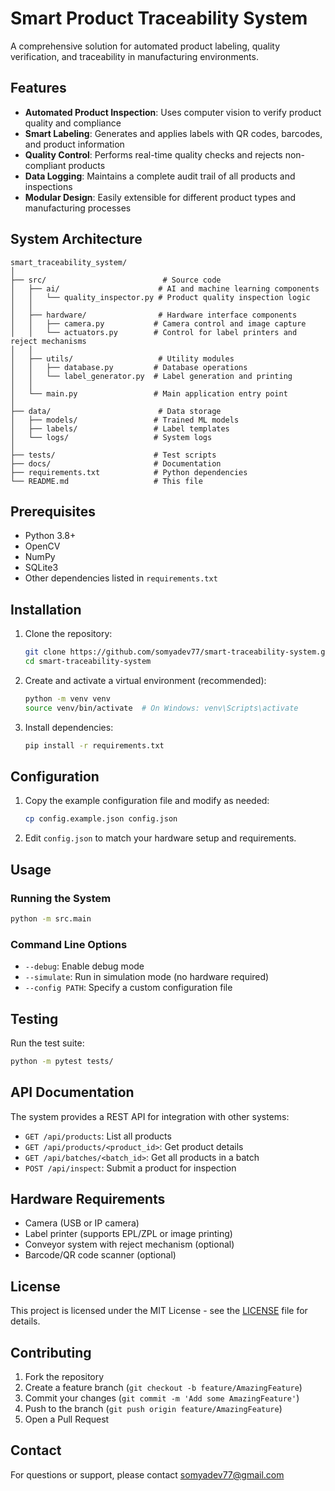 # Smart Product Traceability System

A comprehensive solution for automated product labeling, quality verification, and traceability in manufacturing environments.

## Features

- **Automated Product Inspection**: Uses computer vision to verify product quality and compliance
- **Smart Labeling**: Generates and applies labels with QR codes, barcodes, and product information
- **Quality Control**: Performs real-time quality checks and rejects non-compliant products
- **Data Logging**: Maintains a complete audit trail of all products and inspections
- **Modular Design**: Easily extensible for different product types and manufacturing processes

## System Architecture

```
smart_traceability_system/
│
├── src/                          # Source code
│   ├── ai/                      # AI and machine learning components
│   │   └── quality_inspector.py # Product quality inspection logic
│   │
│   ├── hardware/                # Hardware interface components
│   │   ├── camera.py           # Camera control and image capture
│   │   └── actuators.py        # Control for label printers and reject mechanisms
│   │
│   ├── utils/                   # Utility modules
│   │   ├── database.py         # Database operations
│   │   └── label_generator.py  # Label generation and printing
│   │
│   └── main.py                 # Main application entry point
│
├── data/                        # Data storage
│   ├── models/                 # Trained ML models
│   ├── labels/                 # Label templates
│   └── logs/                   # System logs
│
├── tests/                      # Test scripts
├── docs/                       # Documentation
├── requirements.txt            # Python dependencies
└── README.md                   # This file
```

## Prerequisites

- Python 3.8+
- OpenCV
- NumPy
- SQLite3
- Other dependencies listed in `requirements.txt`

## Installation

1. Clone the repository:
   ```bash
   git clone https://github.com/somyadev77/smart-traceability-system.git
   cd smart-traceability-system
   ```

2. Create and activate a virtual environment (recommended):
   ```bash
   python -m venv venv
   source venv/bin/activate  # On Windows: venv\Scripts\activate
   ```

3. Install dependencies:
   ```bash
   pip install -r requirements.txt
   ```

## Configuration

1. Copy the example configuration file and modify as needed:
   ```bash
   cp config.example.json config.json
   ```

2. Edit `config.json` to match your hardware setup and requirements.

## Usage

### Running the System

```bash
python -m src.main
```

### Command Line Options

- `--debug`: Enable debug mode
- `--simulate`: Run in simulation mode (no hardware required)
- `--config PATH`: Specify a custom configuration file

## Testing

Run the test suite:

```bash
python -m pytest tests/
```

## API Documentation

The system provides a REST API for integration with other systems:

- `GET /api/products`: List all products
- `GET /api/products/<product_id>`: Get product details
- `GET /api/batches/<batch_id>`: Get all products in a batch
- `POST /api/inspect`: Submit a product for inspection

## Hardware Requirements

- Camera (USB or IP camera)
- Label printer (supports EPL/ZPL or image printing)
- Conveyor system with reject mechanism (optional)
- Barcode/QR code scanner (optional)

## License

This project is licensed under the MIT License - see the [LICENSE](LICENSE) file for details.

## Contributing

1. Fork the repository
2. Create a feature branch (`git checkout -b feature/AmazingFeature`)
3. Commit your changes (`git commit -m 'Add some AmazingFeature'`)
4. Push to the branch (`git push origin feature/AmazingFeature`)
5. Open a Pull Request

## Contact

For questions or support, please contact somyadev77@gmail.com
